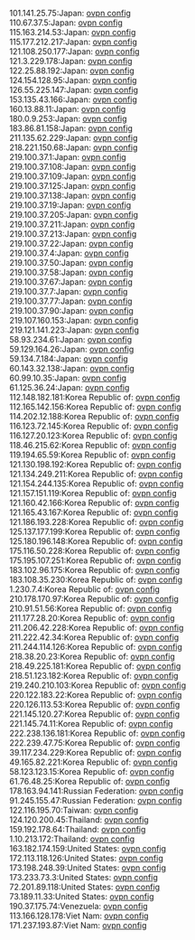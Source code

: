101.141.25.75:Japan: [ovpn config](vpn/101_141_25_75.ovpn)  
110.67.37.5:Japan: [ovpn config](vpn/110_67_37_5.ovpn)  
115.163.214.53:Japan: [ovpn config](vpn/115_163_214_53.ovpn)  
115.177.212.217:Japan: [ovpn config](vpn/115_177_212_217.ovpn)  
121.108.250.177:Japan: [ovpn config](vpn/121_108_250_177.ovpn)  
121.3.229.178:Japan: [ovpn config](vpn/121_3_229_178.ovpn)  
122.25.88.192:Japan: [ovpn config](vpn/122_25_88_192.ovpn)  
124.154.128.95:Japan: [ovpn config](vpn/124_154_128_95.ovpn)  
126.55.225.147:Japan: [ovpn config](vpn/126_55_225_147.ovpn)  
153.135.43.166:Japan: [ovpn config](vpn/153_135_43_166.ovpn)  
160.13.88.11:Japan: [ovpn config](vpn/160_13_88_11.ovpn)  
180.0.9.253:Japan: [ovpn config](vpn/180_0_9_253.ovpn)  
183.86.81.158:Japan: [ovpn config](vpn/183_86_81_158.ovpn)  
211.135.62.229:Japan: [ovpn config](vpn/211_135_62_229.ovpn)  
218.221.150.68:Japan: [ovpn config](vpn/218_221_150_68.ovpn)  
219.100.37.1:Japan: [ovpn config](vpn/219_100_37_1.ovpn)  
219.100.37.108:Japan: [ovpn config](vpn/219_100_37_108.ovpn)  
219.100.37.109:Japan: [ovpn config](vpn/219_100_37_109.ovpn)  
219.100.37.125:Japan: [ovpn config](vpn/219_100_37_125.ovpn)  
219.100.37.138:Japan: [ovpn config](vpn/219_100_37_138.ovpn)  
219.100.37.19:Japan: [ovpn config](vpn/219_100_37_19.ovpn)  
219.100.37.205:Japan: [ovpn config](vpn/219_100_37_205.ovpn)  
219.100.37.211:Japan: [ovpn config](vpn/219_100_37_211.ovpn)  
219.100.37.213:Japan: [ovpn config](vpn/219_100_37_213.ovpn)  
219.100.37.22:Japan: [ovpn config](vpn/219_100_37_22.ovpn)  
219.100.37.4:Japan: [ovpn config](vpn/219_100_37_4.ovpn)  
219.100.37.50:Japan: [ovpn config](vpn/219_100_37_50.ovpn)  
219.100.37.58:Japan: [ovpn config](vpn/219_100_37_58.ovpn)  
219.100.37.67:Japan: [ovpn config](vpn/219_100_37_67.ovpn)  
219.100.37.7:Japan: [ovpn config](vpn/219_100_37_7.ovpn)  
219.100.37.77:Japan: [ovpn config](vpn/219_100_37_77.ovpn)  
219.100.37.90:Japan: [ovpn config](vpn/219_100_37_90.ovpn)  
219.107.160.153:Japan: [ovpn config](vpn/219_107_160_153.ovpn)  
219.121.141.223:Japan: [ovpn config](vpn/219_121_141_223.ovpn)  
58.93.234.61:Japan: [ovpn config](vpn/58_93_234_61.ovpn)  
59.129.164.26:Japan: [ovpn config](vpn/59_129_164_26.ovpn)  
59.134.7.184:Japan: [ovpn config](vpn/59_134_7_184.ovpn)  
60.143.32.138:Japan: [ovpn config](vpn/60_143_32_138.ovpn)  
60.99.10.35:Japan: [ovpn config](vpn/60_99_10_35.ovpn)  
61.125.36.24:Japan: [ovpn config](vpn/61_125_36_24.ovpn)  
112.148.182.181:Korea Republic of: [ovpn config](vpn/112_148_182_181.ovpn)  
112.165.142.156:Korea Republic of: [ovpn config](vpn/112_165_142_156.ovpn)  
114.202.12.188:Korea Republic of: [ovpn config](vpn/114_202_12_188.ovpn)  
116.123.72.145:Korea Republic of: [ovpn config](vpn/116_123_72_145.ovpn)  
116.127.20.123:Korea Republic of: [ovpn config](vpn/116_127_20_123.ovpn)  
118.46.215.62:Korea Republic of: [ovpn config](vpn/118_46_215_62.ovpn)  
119.194.65.59:Korea Republic of: [ovpn config](vpn/119_194_65_59.ovpn)  
121.130.198.192:Korea Republic of: [ovpn config](vpn/121_130_198_192.ovpn)  
121.134.249.211:Korea Republic of: [ovpn config](vpn/121_134_249_211.ovpn)  
121.154.244.135:Korea Republic of: [ovpn config](vpn/121_154_244_135.ovpn)  
121.157.151.119:Korea Republic of: [ovpn config](vpn/121_157_151_119.ovpn)  
121.160.42.166:Korea Republic of: [ovpn config](vpn/121_160_42_166.ovpn)  
121.165.43.167:Korea Republic of: [ovpn config](vpn/121_165_43_167.ovpn)  
121.186.193.228:Korea Republic of: [ovpn config](vpn/121_186_193_228.ovpn)  
125.137.177.199:Korea Republic of: [ovpn config](vpn/125_137_177_199.ovpn)  
125.180.196.148:Korea Republic of: [ovpn config](vpn/125_180_196_148.ovpn)  
175.116.50.228:Korea Republic of: [ovpn config](vpn/175_116_50_228.ovpn)  
175.195.107.251:Korea Republic of: [ovpn config](vpn/175_195_107_251.ovpn)  
183.102.96.175:Korea Republic of: [ovpn config](vpn/183_102_96_175.ovpn)  
183.108.35.230:Korea Republic of: [ovpn config](vpn/183_108_35_230.ovpn)  
1.230.7.4:Korea Republic of: [ovpn config](vpn/1_230_7_4.ovpn)  
210.178.170.97:Korea Republic of: [ovpn config](vpn/210_178_170_97.ovpn)  
210.91.51.56:Korea Republic of: [ovpn config](vpn/210_91_51_56.ovpn)  
211.177.28.20:Korea Republic of: [ovpn config](vpn/211_177_28_20.ovpn)  
211.206.42.228:Korea Republic of: [ovpn config](vpn/211_206_42_228.ovpn)  
211.222.42.34:Korea Republic of: [ovpn config](vpn/211_222_42_34.ovpn)  
211.244.114.126:Korea Republic of: [ovpn config](vpn/211_244_114_126.ovpn)  
218.38.20.23:Korea Republic of: [ovpn config](vpn/218_38_20_23.ovpn)  
218.49.225.181:Korea Republic of: [ovpn config](vpn/218_49_225_181.ovpn)  
218.51.123.182:Korea Republic of: [ovpn config](vpn/218_51_123_182.ovpn)  
219.240.210.103:Korea Republic of: [ovpn config](vpn/219_240_210_103.ovpn)  
220.122.183.22:Korea Republic of: [ovpn config](vpn/220_122_183_22.ovpn)  
220.126.113.53:Korea Republic of: [ovpn config](vpn/220_126_113_53.ovpn)  
221.145.120.27:Korea Republic of: [ovpn config](vpn/221_145_120_27.ovpn)  
221.145.74.11:Korea Republic of: [ovpn config](vpn/221_145_74_11.ovpn)  
222.238.136.181:Korea Republic of: [ovpn config](vpn/222_238_136_181.ovpn)  
222.239.47.75:Korea Republic of: [ovpn config](vpn/222_239_47_75.ovpn)  
39.117.234.229:Korea Republic of: [ovpn config](vpn/39_117_234_229.ovpn)  
49.165.82.221:Korea Republic of: [ovpn config](vpn/49_165_82_221.ovpn)  
58.123.123.15:Korea Republic of: [ovpn config](vpn/58_123_123_15.ovpn)  
61.76.48.25:Korea Republic of: [ovpn config](vpn/61_76_48_25.ovpn)  
178.163.94.141:Russian Federation: [ovpn config](vpn/178_163_94_141.ovpn)  
91.245.155.47:Russian Federation: [ovpn config](vpn/91_245_155_47.ovpn)  
122.116.195.70:Taiwan: [ovpn config](vpn/122_116_195_70.ovpn)  
124.120.200.45:Thailand: [ovpn config](vpn/124_120_200_45.ovpn)  
159.192.178.64:Thailand: [ovpn config](vpn/159_192_178_64.ovpn)  
1.10.213.172:Thailand: [ovpn config](vpn/1_10_213_172.ovpn)  
163.182.174.159:United States: [ovpn config](vpn/163_182_174_159.ovpn)  
172.113.118.126:United States: [ovpn config](vpn/172_113_118_126.ovpn)  
173.198.248.39:United States: [ovpn config](vpn/173_198_248_39.ovpn)  
173.233.73.3:United States: [ovpn config](vpn/173_233_73_3.ovpn)  
72.201.89.118:United States: [ovpn config](vpn/72_201_89_118.ovpn)  
73.189.11.33:United States: [ovpn config](vpn/73_189_11_33.ovpn)  
190.37.175.74:Venezuela: [ovpn config](vpn/190_37_175_74.ovpn)  
113.166.128.178:Viet Nam: [ovpn config](vpn/113_166_128_178.ovpn)  
171.237.193.87:Viet Nam: [ovpn config](vpn/171_237_193_87.ovpn)  
